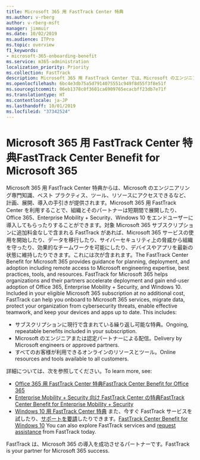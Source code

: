 ```yaml
---
title: Microsoft 365 用 FastTrack Center 特典
ms.author: v-rberg
author: v-rberg-msft
manager: jimmuir
ms.date: 10/02/2019
ms.audience: ITPro
ms.topic: overview
f1_keywords:
- microsoft-365-onboarding-benefit
ms.service: m365-administration
localization_priority: Priority
ms.collection: FastTrack
description: Microsoft 365 用 FastTrack Center では、Microsoft のエンジニアリング専門知識、ベスト プラクティス、ツール、リソースにアクセスできるなど、計画、展開、導入の手引きが提供されます。Microsoft 365 用 FastTrack Center を利用することで、組織とそのパートナーは短期間で展開したり、Office 365、Windows 10、Enterprise Mobility + Security をエンドユーザーに導入してもらったりすることができます。
ms.openlocfilehash: 6bc4e3db75a5d7914075551c949f8d55f3f8e51f
ms.sourcegitcommit: 06eb1378c0f3601ca6909765ecacbff23db7e71f
ms.translationtype: HT
ms.contentlocale: ja-JP
ms.lasthandoff: 10/01/2019
ms.locfileid: "37342524"
---
```

# <a name="fasttrack-center-benefit-for-microsoft-365"></a><span data-ttu-id="1e12b-104">Microsoft 365 用 FastTrack Center 特典</span><span class="sxs-lookup"><span data-stu-id="1e12b-104">FastTrack Center Benefit for Microsoft 365</span></span>

<span data-ttu-id="1e12b-p102">Microsoft 365 用 FastTrack Center 特典からは、Microsoft のエンジニアリング専門知識、ベスト プラクティス、ツール、リソースにアクセスできるなど、計画、展開、導入の手引きが提供されます。Microsoft 365 用 FastTrack Center を利用することで、組織とそのパートナーは短期間で展開したり、Office 365、Enterprise Mobility + Security、Windows 10 をエンドユーザーに導入してもらったりすることができます。対象 Microsoft 365 サブスクリプションに追加料金なしで含まれる FastTrack があれば、Microsoft 365 サービスの使用を開始したり、データを移行したり、サイバーセキュリティ上の脅威から組織を守ったり、効果的なチームワークを可能にしたり、デバイスやアプリを最新の状態に維持したりできます。これには次が含まれます。</span><span class="sxs-lookup"><span data-stu-id="1e12b-p102">The FastTrack Center Benefit for Microsoft 365 provides guidance for planning, deployment, and adoption including remote access to Microsoft engineering expertise, best practices, tools, and resources. FastTrack for Microsoft 365 helps organizations and their partners accelerate deployment and gain end-user adoption of Office 365, Enterprise Mobility + Security, and Windows 10. Included in your eligible Microsoft 365 subscription at no additional cost, FastTrack can help you onboard to Microsoft 365 services, migrate data, protect your organization from cybersecurity threats, enable effective teamwork, and keep your devices and apps up to date. This includes:</span></span>

- <span data-ttu-id="1e12b-109">サブスクリプションに現行で含まれている繰り返し可能な特典。</span><span class="sxs-lookup"><span data-stu-id="1e12b-109">Ongoing, repeatable benefits included in your subscription.</span></span>
- <span data-ttu-id="1e12b-110">Microsoft のエンジニアまたは認定パートナーによる配信。</span><span class="sxs-lookup"><span data-stu-id="1e12b-110">Delivery by Microsoft engineers or approved partners.</span></span>
- <span data-ttu-id="1e12b-111">すべてのお客様が利用できるオンラインのリソースとツール。</span><span class="sxs-lookup"><span data-stu-id="1e12b-111">Online resources and tools available to all customers.</span></span>
  
<span data-ttu-id="1e12b-112">詳細については、次を参照してください。</span><span class="sxs-lookup"><span data-stu-id="1e12b-112">To learn more, see:</span></span>

- [<span data-ttu-id="1e12b-113">Office 365 用 FastTrack Center 特典</span><span class="sxs-lookup"><span data-stu-id="1e12b-113">FastTrack Center Benefit for Office 365</span></span>](O365-fasttrack-benefit-for-office-365.md) 
- [<span data-ttu-id="1e12b-114">Enterprise Mobility + Security 向け FastTrack Center の特典</span><span class="sxs-lookup"><span data-stu-id="1e12b-114">FastTrack Center Benefit for Enterprise Mobility + Security</span></span>](EMS-fasttrack-benefit-for-EMS.md)
- <span data-ttu-id="1e12b-115">[Windows 10 用 FastTrack Center 特典](Win-10-fasttrack-benefit-for-Windows-10.md) また、今すぐ FastTrack サービスを試したり、[サポートを要請](https://go.microsoft.com/fwlink/p/?LinkId=2003903)したりできます。</span><span class="sxs-lookup"><span data-stu-id="1e12b-115">[FastTrack Center Benefit for Windows 10](Win-10-fasttrack-benefit-for-Windows-10.md) You can also explore FastTrack services and [request assistance](https://go.microsoft.com/fwlink/p/?LinkId=2003903) from FastTrack today.</span></span>

<span data-ttu-id="1e12b-116">FastTrack は、Microsoft 365 の導入を成功させるパートナーです。</span><span class="sxs-lookup"><span data-stu-id="1e12b-116">FastTrack is your partner for Microsoft 365 success.</span></span>
  
  

 